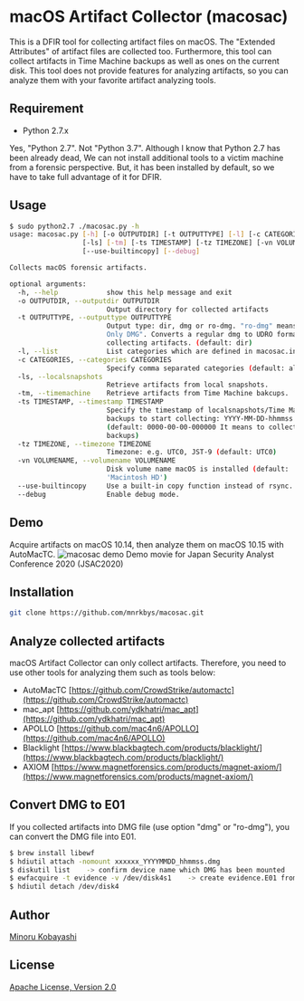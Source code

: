 # macOS Artifact Collector (macosac)

This is a DFIR tool for collecting artifact files on macOS. The "Extended Attributes" of artifact files are collected too.
Furthermore, this tool can collect artifacts in Time Machine backups as well as ones on the current disk.
This tool does not provide features for analyzing artifacts, so you can analyze them with your favorite artifact analyzing tools.

## Requirement

- Python 2.7.x

Yes, "Python 2.7". Not "Python 3.7". Although I know that Python 2.7 has been already dead, We can not install additional tools to a victim machine from a forensic perspective. But, it has been installed by default, so we have to take full advantage of it for DFIR.

## Usage

```bash
$ sudo python2.7 ./macosac.py -h
usage: macosac.py [-h] [-o OUTPUTDIR] [-t OUTPUTTYPE] [-l] [-c CATEGORIES]
                  [-ls] [-tm] [-ts TIMESTAMP] [-tz TIMEZONE] [-vn VOLUMENAME]
                  [--use-builtincopy] [--debug]

Collects macOS forensic artifacts.

optional arguments:
  -h, --help            show this help message and exit
  -o OUTPUTDIR, --outputdir OUTPUTDIR
                        Output directory for collected artifacts
  -t OUTPUTTYPE, --outputtype OUTPUTTYPE
                        Output type: dir, dmg or ro-dmg. "ro-dmg" means "Read
                        Only DMG". Converts a regular dmg to UDRO format after
                        collecting artifacts. (default: dir)
  -l, --list            List categories which are defined in macosac.ini
  -c CATEGORIES, --categories CATEGORIES
                        Specify comma separated categories (default: all).
  -ls, --localsnapshots
                        Retrieve artifacts from local snapshots.
  -tm, --timemachine    Retrieve artifacts from Time Machine bakcups.
  -ts TIMESTAMP, --timestamp TIMESTAMP
                        Specify the timestamp of localsnapshots/Time Machine
                        backups to start collecting: YYYY-MM-DD-hhmmss
                        (default: 0000-00-00-000000 It means to collect all
                        backups)
  -tz TIMEZONE, --timezone TIMEZONE
                        Timezone: e.g. UTC0, JST-9 (default: UTC0)
  -vn VOLUMENAME, --volumename VOLUMENAME
                        Disk volume name macOS is installed (default:
                        'Macintosh HD')
  --use-builtincopy     Use a built-in copy function instead of rsync.
  --debug               Enable debug mode.
```

## Demo

Acquire artifacts on macOS 10.14, then analyze them on macOS 10.15 with AutoMacTC.
![macosac demo](images/JSAC2020_demo1.gif)
Demo movie for Japan Security Analyst Conference 2020 (JSAC2020)

## Installation

```bash
git clone https://github.com/mnrkbys/macosac.git
```

## Analyze collected artifacts

macOS Artifact Collector can only collect artifacts. Therefore, you need to use other tools for analyzing them such as tools below:

- AutoMacTC [https://github.com/CrowdStrike/automactc](https://github.com/CrowdStrike/automactc)
- mac_apt [https://github.com/ydkhatri/mac_apt](https://github.com/ydkhatri/mac_apt)
- APOLLO [https://github.com/mac4n6/APOLLO](https://github.com/mac4n6/APOLLO)
- Blacklight [https://www.blackbagtech.com/products/blacklight/](https://www.blackbagtech.com/products/blacklight/)
- AXIOM [https://www.magnetforensics.com/products/magnet-axiom/](https://www.magnetforensics.com/products/magnet-axiom/)

## Convert DMG to E01

If you collected artifacts into DMG file (use option "dmg" or "ro-dmg"), you can convert the DMG file into E01.

```bash
$ brew install libewf
$ hdiutil attach -nomount xxxxxx_YYYYMMDD_hhmmss.dmg
$ diskutil list    -> confirm device name which DMG has been mounted
$ ewfacquire -t evidence -v /dev/disk4s1    -> create evidence.E01 from /dev/disk4s1
$ hdiutil detach /dev/disk4
```

## Author

[Minoru Kobayashi](https://twitter.com/unkn0wnbit)

## License

[Apache License, Version 2.0](http://www.apache.org/licenses/LICENSE-2.0)
